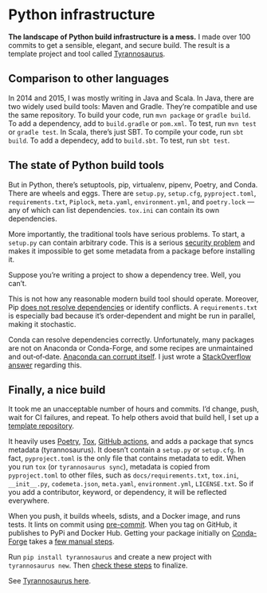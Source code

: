 # Python infrastructure

**The landscape of Python build infrastructure is a mess.**
I made over 100 commits to get a sensible, elegant, and secure build.
The result is a template project and tool called
[Tyrannosaurus](https://github.com/dmyersturnbull/tyrannosaurus).

## Comparison to other languages

In 2014 and 2015, I was mostly writing in Java and Scala.
In Java, there are two widely used build tools: Maven and Gradle.
They’re compatible and use the same repository.
To build your code, run `mvn package` or `gradle build`.
To add a dependency, add to `build.gradle` or `pom.xml`.
To test, run `mvn test` or `gradle test`.
In Scala, there’s just SBT. To compile your code, run `sbt build`.
To add a dependecy, add to `build.sbt`.
To test, run `sbt test`.

## The state of Python build tools

But in Python, there’s setuptools, pip, virtualenv, pipenv, Poetry, and Conda.
There are wheels and eggs.
There are `setup.py`, `setup.cfg`, `pyproject.toml`, `requirements.txt`, `Piplock`,
`meta.yaml`, `environment.yml`, and `poetry.lock` — any of which can list dependencies.
`tox.ini` can contain its own dependencies.

More importantly, the traditional tools have serious problems.
To start, a `setup.py` can contain arbitrary code.
This is a serious
[security problem](https://www.zdnet.com/article/twelve-malicious-python-libraries-found-and-removed-from-pypi/)
and makes it impossible to get some metadata from a package before installing it.

Suppose you’re writing a project to show a dependency tree.
Well, you can’t.

This is not how any reasonable modern build tool should operate.
Moreover, Pip [does not resolve dependencies](https://github.com/pypa/pip/issues/988) or identify
conflicts. A `requirements.txt` is especially bad because it’s order‐dependent and might be run in
parallel, making it stochastic.

Conda can resolve dependencies correctly.
Unfortunately, many packages are not on Anaconda or Conda-Forge, and some recipes are unmaintained
and out‐of‐date.
[Anaconda can corrupt itself](https://github.com/ContinuumIO/anaconda-issues/issues/11336).
I just wrote a
[StackOverflow answer](https://stackoverflow.com/questions/61624631/using-anaconda-is-a-messy-base-root-going-to-be-a-problem-in-the-long-term/61624747#61624747)
regarding this.

## Finally, a nice build

It took me an unacceptable number of hours and commits.
I’d change, push, wait for CI failures, and repeat.
To help others avoid that build hell, I set up a
[template repository](https://github.com/dmyersturnbull/tyrannosaurus).

It heavily uses [Poetry](https://python-poetry.org/), [Tox](https://tox.readthedocs.io/en/latest/),
[GitHub actions](https://help.github.com/en/actions), and adds a package that syncs metadata
(tyrannosaurus). It doesn’t contain a `setup.py` or `setup.cfg`.
In fact, `pyproject.toml` is the only file that contains metadata to edit.
When you run `tox` (or `tyrannosaurus sync`), metadata is copied from `pyproject.toml` to other
files, such as `docs/requirements.txt`, `tox.ini`, `__init__.py`, `codemeta.json`, `meta.yaml`,
`environment.yml`, `LICENSE.txt`. So if you add a contributor, keyword, or dependency, it will
be reflected everywhere.

When you push, it builds wheels, sdists, and a Docker image, and runs tests.
It lints on commit using [pre-commit](https://pre-commit.com/).
When you tag on GitHub, it publishes to PyPi and Docker Hub.
Getting your package initially on [Conda-Forge](https://conda-forge.org/) takes a
[few manual steps](https://tyrannosaurus.readthedocs.io/en/latest/usage.html#anaconda-recipes).

Run `pip install tyrannosaurus` and create a new project with `tyrannosaurus new`. Then
[check these steps](https://tyrannosaurus.readthedocs.io/en/latest/guide.html#to-do-list-for-new-projects)
to finalize.

See [Tyrannosaurus here](https://github.com/dmyersturnbull/tyrannosaurus).

